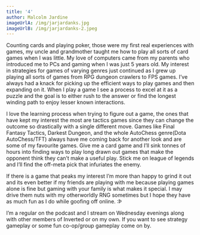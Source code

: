 ```yaml
---
title: '4'
author: Malcolm Jardine
imageUrlA: /img/jarjardanks.jpg
imageUrlB: /img/jarjardanks-2.jpeg
---
```

Counting cards and playing poker, those were my first real experiences with games, my uncle and grandmother taught me how to play all sorts of card games when I was little. My love of computers came from my parents who introduced me to PCs and gaming when I was just 5 years old. My interest in strategies for games of varying genres just continued as I grew up playing all sorts of games from RPG dungeon crawlers to FPS games. I’ve always had a knack for picking up the efficient ways to play games and then expanding on it. When I play a game I see a process to excel at it as a puzzle and the goal is to either rush to the answer or find the longest winding path to enjoy lesser known interactions. 

I love the learning process when trying to figure out a game, the ones that have kept my interest the most are tactics games since they can change the outcome so drastically with a single different move. Games like Final Fantasy Tactics, Darkest Dungeon, and the whole AutoChess genre(Dota AutoChess/TFT) always have me coming back for another look and are some of my favourite games. Give me a card game and I’ll sink tonnes of hours into finding ways to play long drawn out games that make the opponent think they can’t make a useful play. Stick me on league of legends and I’ll find the off-meta pick that infuriates the enemy.

If there is a game that peaks my interest I’m more than happy to grind it out and its even better if my friends are playing with me because playing games alone is fine but gaming with your family is what makes it special. I may drive them nuts with my otherworldly RNG sometimes but I hope they have as much fun as I do while goofing off online. :Þ

I’m a regular on the podcast and I stream on Wednesday evenings along with other members of Inverted or on my own. If you want to see strategy gameplay or some fun co-op/group gameplay come on by.
